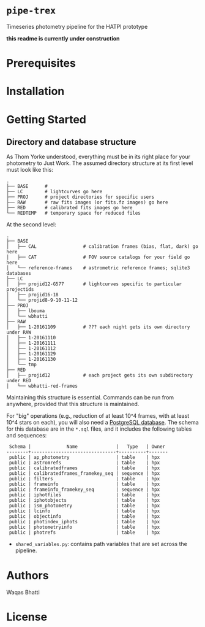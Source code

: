 # `pipe-trex`
Timeseries photometry pipeline for the HATPI prototype

**this readme is currently under construction**

# Prerequisites

# Installation

# Getting Started

## Directory and database structure

As Thom Yorke understood, everything must be in its right place for your
photometry to Just Work. The assumed directory structure at its first level
must look like this:

```
.
├── BASE      # 
├── LC        # lightcurves go here
├── PROJ      # project directories for specific users
├── RAW       # raw fits images (or fits.fz images) go here
├── RED       # calibrated fits images go here
└── REDTEMP   # temporary space for reduced files
```

At the second level:

```
.
├── BASE
│   ├── CAL                 # calibration frames (bias, flat, dark) go here
│   ├── CAT                 # FOV source catalogs for your field go here
│   └── reference-frames    # astrometric reference frames; sqlite3 databases
├── LC
│   ├── projid12-G577       # lightcurves specific to particular projectids
│   ├── projid16-18
│   └── projid8-9-10-11-12
├── PROJ
│   ├── lbouma
│   └── wbhatti
├── RAW
│   ├── 1-20161109          # ??? each night gets its own directory under RAW
│   ├── 1-20161110
│   ├── 1-20161111
│   ├── 1-20161112
│   ├── 1-20161129
│   ├── 1-20161130
│   └── tmp
├── RED
│   ├── projid12            # each project gets its own subdirectory under RED
│   └── wbhatti-red-frames
```

Maintaining this structure is essential. Commands can be run from anywhere,
provided that this structure is maintained.

For "big" operations (e.g., reduction of at least 10^4 frames, with at least
10^4 stars on each), you will also need a [PostgreSQL
database](https://www.postgresql.org/files/documentation/pdf/10/postgresql-10-US.pdf).
The schema for this database are in the `*.sql` files, and it includes the
following tables and sequences:

```
 Schema |             Name              |   Type   | Owner 
--------+-------------------------------+----------+-------
 public | ap_photometry                 | table    | hpx
 public | astromrefs                    | table    | hpx
 public | calibratedframes              | table    | hpx
 public | calibratedframes_framekey_seq | sequence | hpx
 public | filters                       | table    | hpx
 public | frameinfo                     | table    | hpx
 public | frameinfo_framekey_seq        | sequence | hpx
 public | iphotfiles                    | table    | hpx
 public | iphotobjects                  | table    | hpx
 public | ism_photometry                | table    | hpx
 public | lcinfo                        | table    | hpx
 public | objectinfo                    | table    | hpx
 public | photindex_iphots              | table    | hpx
 public | photometryinfo                | table    | hpx
 public | photrefs                      | table    | hpx
```


* `shared_variables.py`: contains path variables that are set across the
  pipeline.

# Authors

Waqas Bhatti

# License
